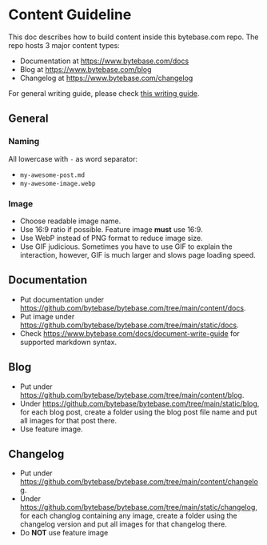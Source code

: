 # Content Guideline

This doc describes how to build content inside this bytebase.com repo. The repo hosts 3 major content types:

- Documentation at https://www.bytebase.com/docs
- Blog at https://www.bytebase.com/blog
- Changelog at https://www.bytebase.com/changelog

For general writing guide, please check [this writing guide](https://github.com/bytebase/bytebase/blob/main/docs/writing-guide.md).

## General

### Naming

All lowercase with `-` as word separator:

- `my-awesome-post.md`
- `my-awesome-image.webp`

### Image

- Choose readable image name.
- Use 16:9 ratio if possible. Feature image **must** use 16:9.
- Use WebP instead of PNG format to reduce image size.
- Use GIF judicious. Sometimes you have to use GIF to explain the interaction, however, GIF is much larger and slows page loading speed.

## Documentation

- Put documentation under https://github.com/bytebase/bytebase.com/tree/main/content/docs.
- Put image under https://github.com/bytebase/bytebase.com/tree/main/static/docs.
- Check https://www.bytebase.com/docs/document-write-guide for supported markdown syntax.

## Blog

- Put under https://github.com/bytebase/bytebase.com/tree/main/content/blog.
- Under https://github.com/bytebase/bytebase.com/tree/main/static/blog, for each blog post, create a folder using the blog post file name and put all images for that post there.
- Use feature image.

## Changelog

- Put under https://github.com/bytebase/bytebase.com/tree/main/content/changelog.
- Under https://github.com/bytebase/bytebase.com/tree/main/static/changelog, for each changlog containing any image, create a folder using the changelog version and put all images for that changelog there.
- Do **NOT** use feature image
